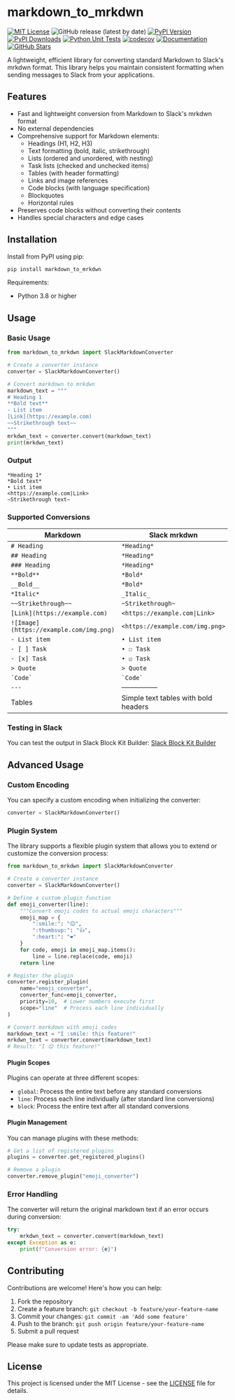 # markdown_to_mrkdwn

[![MIT License](https://img.shields.io/badge/license-MIT-green.svg?style=flat-square)](https://opensource.org/licenses/MIT)
![GitHub release (latest by date)](https://img.shields.io/github/v/release/fla9ua/markdown_to_mrkdwn)
[![PyPI Version](https://img.shields.io/pypi/v/markdown-to-mrkdwn.svg?style=flat-square&logo=python&logoColor=white)](https://pypi.org/project/markdown-to-mrkdwn/)
[![PyPI Downloads](https://static.pepy.tech/badge/markdown-to-mrkdwn)](https://pepy.tech/projects/markdown-to-mrkdwn)
[![Python Unit Tests](https://github.com/fla9ua/markdown_to_mrkdwn/actions/workflows/python-tests.yml/badge.svg)](https://github.com/fla9ua/markdown_to_mrkdwn/actions/workflows/python-tests.yml)
[![codecov](https://codecov.io/gh/fla9ua/markdown_to_mrkdwn/branch/main/graph/badge.svg)](https://codecov.io/gh/fla9ua/markdown_to_mrkdwn)
[![Documentation](https://img.shields.io/badge/docs-latest-blue.svg?style=flat-square)](https://fla9ua.github.io/markdown_to_mrkdwn/)
[![GitHub Stars](https://img.shields.io/github/stars/fla9ua/markdown_to_mrkdwn?style=social)](https://github.com/fla9ua/markdown_to_mrkdwn)

A lightweight, efficient library for converting standard Markdown to Slack's mrkdwn format. This library helps you maintain consistent formatting when sending messages to Slack from your applications.

## Features

- Fast and lightweight conversion from Markdown to Slack's mrkdwn format
- No external dependencies
- Comprehensive support for Markdown elements:
  - Headings (H1, H2, H3)
  - Text formatting (bold, italic, strikethrough)
  - Lists (ordered and unordered, with nesting)
  - Task lists (checked and unchecked items)
  - Tables (with header formatting)
  - Links and image references
  - Code blocks (with language specification)
  - Blockquotes
  - Horizontal rules
- Preserves code blocks without converting their contents
- Handles special characters and edge cases

## Installation

Install from PyPI using pip:

```bash
pip install markdown_to_mrkdwn
```

Requirements:
- Python 3.8 or higher

## Usage

### Basic Usage

```python
from markdown_to_mrkdwn import SlackMarkdownConverter

# Create a converter instance
converter = SlackMarkdownConverter()

# Convert markdown to mrkdwn
markdown_text = """
# Heading 1
**Bold text**
- List item
[Link](https://example.com)
~~Strikethrough text~~
"""
mrkdwn_text = converter.convert(markdown_text)
print(mrkdwn_text)
```

### Output

```
*Heading 1*
*Bold text*
• List item
<https://example.com|Link>
~Strikethrough text~
```

### Supported Conversions

| Markdown | Slack mrkdwn |
|----------|--------------|
| `# Heading` | `*Heading*` |
| `## Heading` | `*Heading*` |
| `### Heading` | `*Heading*` |
| `**Bold**` | `*Bold*` |
| `__Bold__` | `*Bold*` |
| `*Italic*` | `_Italic_` |
| `~~Strikethrough~~` | `~Strikethrough~` |
| `[Link](https://example.com)` | `<https://example.com\|Link>` |
| `![Image](https://example.com/img.png)` | `<https://example.com/img.png>` |
| `- List item` | `• List item` |
| `- [ ] Task` | `• ☐ Task` |
| `- [x] Task` | `• ☑ Task` |
| `> Quote` | `> Quote` |
| `` `Code` `` | `` `Code` `` |
| `---` | `──────────` |
| Tables | Simple text tables with bold headers |

### Testing in Slack

You can test the output in Slack Block Kit Builder:
[Slack Block Kit Builder](https://app.slack.com/block-kit-builder/)

## Advanced Usage

### Custom Encoding

You can specify a custom encoding when initializing the converter:

```python
converter = SlackMarkdownConverter()
```

### Plugin System

The library supports a flexible plugin system that allows you to extend or customize the conversion process:

```python
from markdown_to_mrkdwn import SlackMarkdownConverter

# Create a converter instance
converter = SlackMarkdownConverter()

# Define a custom plugin function
def emoji_converter(line):
    """Convert emoji codes to actual emoji characters"""
    emoji_map = {
        ":smile:": "😊",
        ":thumbsup:": "👍",
        ":heart:": "❤️"
    }
    for code, emoji in emoji_map.items():
        line = line.replace(code, emoji)
    return line

# Register the plugin
converter.register_plugin(
    name="emoji_converter",
    converter_func=emoji_converter,
    priority=10,  # Lower numbers execute first
    scope="line"  # Process each line individually
)

# Convert markdown with emoji codes
markdown_text = "I :smile: this feature!"
mrkdwn_text = converter.convert(markdown_text)
# Result: "I 😊 this feature!"
```

#### Plugin Scopes

Plugins can operate at three different scopes:

- `global`: Process the entire text before any standard conversions
- `line`: Process each line individually (after standard line conversions)
- `block`: Process the entire text after all standard conversions

#### Plugin Management

You can manage plugins with these methods:

```python
# Get a list of registered plugins
plugins = converter.get_registered_plugins()

# Remove a plugin
converter.remove_plugin("emoji_converter")
```

### Error Handling

The converter will return the original markdown text if an error occurs during conversion:

```python
try:
    mrkdwn_text = converter.convert(markdown_text)
except Exception as e:
    print(f"Conversion error: {e}")
```

## Contributing

Contributions are welcome! Here's how you can help:

1. Fork the repository
2. Create a feature branch: `git checkout -b feature/your-feature-name`
3. Commit your changes: `git commit -am 'Add some feature'`
4. Push to the branch: `git push origin feature/your-feature-name`
5. Submit a pull request

Please make sure to update tests as appropriate.

## License

This project is licensed under the MIT License - see the [LICENSE](LICENSE) file for details.
